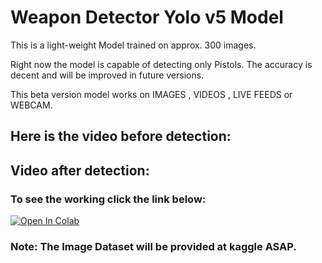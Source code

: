 # Weapon Detector Yolo v5 Model

This is a light-weight Model trained on approx. 300 images.

Right now the model is capable of detecting only Pistols. The accuracy is decent and will be improved in future versions.

This beta version model works on IMAGES , VIDEOS , LIVE FEEDS or WEBCAM.

## Here is the video before detection:

[](https://user-images.githubusercontent.com/60359722/151853479-cb9328b9-59ff-4526-9ab4-cf99eaddedd8.mp4)

## Video after detection:

[](https://user-images.githubusercontent.com/60359722/151853548-3cc91aa9-67b3-47d2-be46-1d1287316430.mp4)

### To see the working click the link below:
<a href="[https://colab.research.google.com/github/ultralytics/yolov5/blob/master/tutorial.ipyn](https://colab.research.google.com/drive/1hcmFVdnJzh0cziNYqtqXmj7b7PhQTcKv#scrollTo=Mi8RwWG9LuHf)b"><img src="https://colab.research.google.com/assets/colab-badge.svg" alt="Open In Colab"></a>


### Note: The Image Dataset will be provided at kaggle ASAP.

